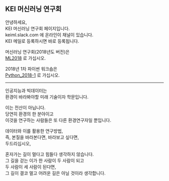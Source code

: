 ## KEI 머신러닝 연구회  
  
안녕하세요,  
KEI 머신러닝 연구회 페이지입니다.  
keiml.slack.com 에 온라인이 채널이 있습니다.  
KEI 메일로 등록하시면 바로 등록됩니다.  
    
머신러닝 연구회(2018년도 버전)은   
[ML2018](./ML2018) 로 가십시오.  
  
2018년 1차 파이썬 워크숍은  
[Python_2018-1](./Python_2018-1) 로 가십시오.  
***
인공지능과 빅데이터는  
환경이 바라봐야할 미래 기술이자 학문입니다.  
  
이는 전산이 아닙니다.  
당연히 환경의 한 분야이고  
이것을 연구하는 사람들은 또 다른 환경연구자일 뿐입니다.  
  
데이터와 이를 활용한 연구방법,  
즉, 본질을 바라본다면, 바라보고 싶다면,  
두드리십시오,  
  
혼자가는 길이 멀다고 힘들다 생각하지 않습니다.   
그 길을 걷는 이가 한 사람이 두 사람이 되고  
두 사람이 세 사람이 된다면,  
그 길이 결코 멀고 어려운 길은 아닐 것이라 생각합니다.  
